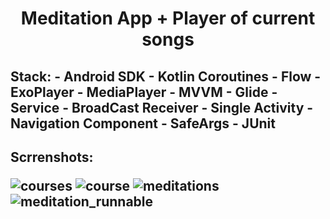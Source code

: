 <h1 align="center">Meditation App + Player of current songs

<h2>Stack:
  - Android SDK
  - Kotlin Coroutines
  - Flow
  - ExoPlayer
  - MediaPlayer
  - MVVM
  - Glide
  - Service
  - BroadCast Receiver 
  - Single Activity
  - Navigation Component
  - SafeArgs
  - JUnit

<h2>Scrrenshots:
  
  ![courses](https://user-images.githubusercontent.com/79253805/220618360-1f233dbf-b156-45f5-be0e-2e978b182246.png)
  ![course](https://user-images.githubusercontent.com/79253805/220618395-a521e2d0-2a18-41fd-b17e-440985dd0936.png)
  ![meditations](https://user-images.githubusercontent.com/79253805/220618487-0197e90a-cfe4-46ea-b356-f90801ed78ee.png)
  ![meditation_runnable](https://user-images.githubusercontent.com/79253805/220618446-61a6d685-c1f2-4b6f-a5b4-44e461ca7bcc.png)
